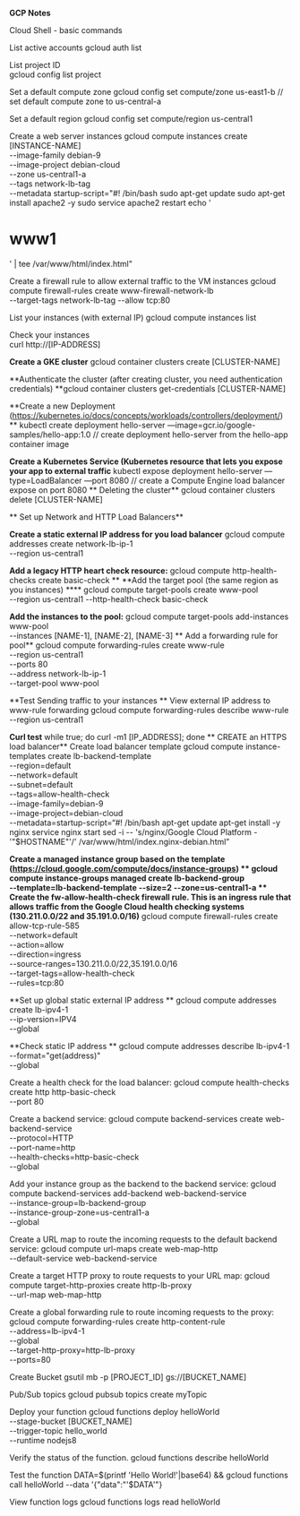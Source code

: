 **GCP Notes**

Cloud Shell - basic commands 

List active accounts
gcloud auth list  

List project ID  
gcloud config list project 

Set a default compute zone 
gcloud config set compute/zone us-east1-b // set default compute zone to us-central-a

Set a default region
gcloud config set compute/region us-central1 


Create a web server instances
gcloud compute instances create [INSTANCE-NAME] \
--image-family debian-9 \
  --image-project debian-cloud \
  --zone us-central1-a \
  --tags network-lb-tag \
  --metadata startup-script="#! /bin/bash
    sudo apt-get update
    sudo apt-get install apache2 -y
    sudo service apache2 restart
    echo '<!doctype html><html><body><h1>www1</h1></body></html>' | tee /var/www/html/index.html"

Create a firewall rule to allow external traffic to the VM instances
gcloud compute firewall-rules create www-firewall-network-lb \
    --target-tags network-lb-tag --allow tcp:80
	 
List your instances (with external IP)
gcloud compute instances list 

Check your instances  
curl http://[IP-ADDRESS]  


**Create a GKE cluster**
gcloud container clusters create [CLUSTER-NAME] 

**Authenticate the cluster (after creating cluster, you need authentication credentials) 
**gcloud container clusters get-credentials [CLUSTER-NAME]

**Create a new Deployment (https://kubernetes.io/docs/concepts/workloads/controllers/deployment/) **
kubectl create deployment hello-server —image=gcr.io/google-samples/hello-app:1.0 // create deployment hello-server from the hello-app container image

**Create a Kubernetes Service (Kubernetes resource that lets you expose your app to external traffic**
kubectl expose deployment hello-server —type=LoadBalancer —port 8080 // create a Compute Engine load balancer expose on port 8080 
**
Deleting the cluster**
gcloud container clusters delete [CLUSTER-NAME] 

**
Set up Network and HTTP Load Balancers**

**Create a static external IP address for you load balancer**
gcloud compute addresses create network-lb-ip-1 \
 --region us-central1

**Add a legacy HTTP heart check resource:**
gcloud compute http-health-checks create basic-check
**
**Add the target pool (the same region as you instances) ****
gcloud compute target-pools create www-pool \
    --region us-central1 --http-health-check basic-check

**Add the instances to the pool:**
gcloud compute target-pools add-instances www-pool \
    --instances [NAME-1], [NAME-2], [NAME-3]
**
Add a forwarding rule for pool**
gcloud compute forwarding-rules create www-rule \
    --region us-central1 \
    --ports 80 \
    --address network-lb-ip-1 \
    --target-pool www-pool

**Test Sending traffic to your instances **
View external IP address to www-rule forwarding 
gcloud compute forwarding-rules describe www-rule --region us-central1

**Curl test**
while true; do curl -m1 [IP_ADDRESS]; done
**
CREATE an HTTPS load balancer**
Create load balancer template
gcloud compute instance-templates create lb-backend-template \
   --region=default \
   --network=default \
   --subnet=default \
   --tags=allow-health-check \
   --image-family=debian-9 \
   --image-project=debian-cloud \
   --metadata=startup-script=“#! /bin/bash
apt-get update
apt-get install -y nginx
service nginx start
sed -i -- 's/nginx/Google Cloud Platform - '"\$HOSTNAME"'/' /var/www/html/index.nginx-debian.html”

**Create a managed instance group based on the template (https://cloud.google.com/compute/docs/instance-groups) **
gcloud compute instance-groups managed create lb-backend-group \
   --template=lb-backend-template --size=2 --zone=us-central1-a
**
Create the fw-allow-health-check firewall rule. This is an ingress rule that allows traffic from the Google Cloud health checking systems (130.211.0.0/22 and 35.191.0.0/16)**
gcloud compute firewall-rules create allow-tcp-rule-585 \
    --network=default \
    --action=allow \
    --direction=ingress \
    --source-ranges=130.211.0.0/22,35.191.0.0/16 \
    --target-tags=allow-health-check \
    --rules=tcp:80

**Set up global static external IP address **
gcloud compute addresses create lb-ipv4-1 \
    --ip-version=IPV4 \
    --global

**Check static IP address **
gcloud compute addresses describe lb-ipv4-1 \
    --format="get(address)" \
    --global

Create a health check for the load balancer:
gcloud compute health-checks create http http-basic-check \
    --port 80

Create a backend service:
gcloud compute backend-services create web-backend-service \
    --protocol=HTTP \
    --port-name=http \
    --health-checks=http-basic-check \
    --global

Add your instance group as the backend to the backend service:
gcloud compute backend-services add-backend web-backend-service \
    --instance-group=lb-backend-group \
    --instance-group-zone=us-central1-a \
    --global

Create a URL map to route the incoming requests to the default backend service:
gcloud compute url-maps create web-map-http \
    --default-service web-backend-service

Create a target HTTP proxy to route requests to your URL map:
gcloud compute target-http-proxies create http-lb-proxy \
    --url-map web-map-http

Create a global forwarding rule to route incoming requests to the proxy:
gcloud compute forwarding-rules create http-content-rule \
    --address=lb-ipv4-1\
    --global \
    --target-http-proxy=http-lb-proxy \
    --ports=80


Create Bucket 
gsutil mb -p [PROJECT_ID] gs://[BUCKET_NAME]


Pub/Sub topics
gcloud pubsub topics create myTopic

Deploy your function
gcloud functions deploy helloWorld \
  --stage-bucket [BUCKET_NAME] \
  --trigger-topic hello_world \
  --runtime nodejs8

Verify the status of the function.
gcloud functions describe helloWorld

Test the function
DATA=$(printf 'Hello World!'|base64) && gcloud functions call helloWorld --data '{"data":"'$DATA'"}

View function logs 
gcloud functions logs read helloWorld




